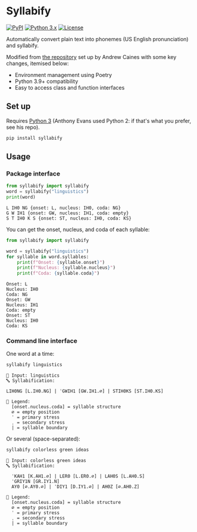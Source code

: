# Syllabify

[![PyPI](https://img.shields.io/pypi/v/syllabify.svg)](https://pypi.org/project/syllabify/)
[![Python 3.x](https://img.shields.io/pypi/pyversions/syllabify.svg?logo=python&logoColor=white)](https://pypi.org/project/syllabify/)
[![License](https://img.shields.io/github/license/eoleedi/TimeTree-Exporter)](https://github.com/eoleedi/TimeTree-Exporter/blob/main/LICENSE)

Automatically convert plain text into phonemes (US English pronunciation) and syllabify.

Modified from [the repository](https://github.com/cainesap/syllabify) set up by Andrew Caines with some key changes, itemised below:

- Environment management using Poetry
- Python 3.9+ compatibility
- Easy to access class and function interfaces

## Set up

Requires [Python 3](https://www.python.org/downloads) (Anthony Evans used Python 2: if that's what you prefer, see his repo).

```bash
pip install syllabify
```

## Usage

### Package interface

```python
from syllabify import syllabify
word = syllabify("linguistics")
print(word)
```

```text
L IH0 NG {onset: L, nucleus: IH0, coda: NG}
G W IH1 {onset: GW, nucleus: IH1, coda: empty}
S T IH0 K S {onset: ST, nucleus: IH0, coda: KS}
```

You can get the onset, nucleus, and coda of each syllable:

```python
from syllabify import syllabify

word = syllabify("linguistics")
for syllable in word.syllables:
    print(f"Onset: {syllable.onset}")
    print(f"Nucleus: {syllable.nucleus}")
    print(f"Coda: {syllable.coda}")
```

```text
Onset: L
Nucleus: IH0
Coda: NG
Onset: GW
Nucleus: IH1
Coda: empty
Onset: ST
Nucleus: IH0
Coda: KS
```

### Command line interface

One word at a time:

```bash
syllabify linguistics
```

```text
📝 Input: linguistics
🔤 Syllabification:

LIH0NG [L.IH0.NG] | ˈGWIH1 [GW.IH1.∅] | STIH0KS [ST.IH0.KS]

📖 Legend:
  [onset.nucleus.coda] = syllable structure
  ∅ = empty position
  ˈ = primary stress
  ˌ = secondary stress
  | = syllable boundary
```

Or several (space-separated):

```bash
syllabify colorless green ideas
```

```text
📝 Input: colorless green ideas
🔤 Syllabification:

  ˈKAH1 [K.AH1.∅] | LER0 [L.ER0.∅] | LAH0S [L.AH0.S]
  ˈGRIY1N [GR.IY1.N]
  AY0 [∅.AY0.∅] | ˈDIY1 [D.IY1.∅] | AH0Z [∅.AH0.Z]

📖 Legend:
  [onset.nucleus.coda] = syllable structure
  ∅ = empty position
  ˈ = primary stress
  ˌ = secondary stress
  | = syllable boundary
```
